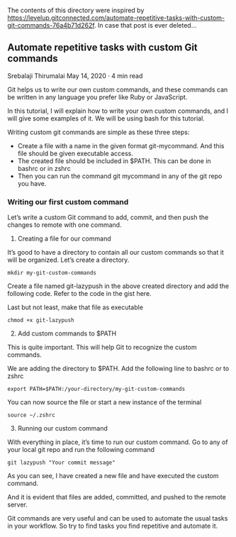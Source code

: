 The contents of this directory were inspired by https://levelup.gitconnected.com/automate-repetitive-tasks-with-custom-git-commands-76a4b71d262f.
In case that post is ever deleted...

## Automate repetitive tasks with custom Git commands

Srebalaji Thirumalai
May 14, 2020 · 4 min read

Git helps us to write our own custom commands, and these commands can be written in any language you prefer like Ruby or JavaScript.

In this tutorial, I will explain how to write your own custom commands, and I will give some examples of it. We will be using bash for this tutorial.

Writing custom git commands are simple as these three steps:

  - Create a file with a name in the given format git-mycommand. And this file should be given executable access.
  - The created file should be included in $PATH. This can be done in bashrc or in zshrc
  - Then you can run the command git mycommand in any of the git repo you have.

### Writing our first custom command

Let’s write a custom Git command to add, commit, and then push the changes to remote with one command.

1. Creating a file for our command

It’s good to have a directory to contain all our custom commands so that it will be organized. Let’s create a directory.

  `mkdir my-git-custom-commands`

Create a file named git-lazypush in the above created directory and add the following code. Refer to the code in the gist here.

Last but not least, make that file as executable

  `chmod +x git-lazypush`

2. Add custom commands to $PATH

This is quite important. This will help Git to recognize the custom commands.

We are adding the directory to $PATH. Add the following line to bashrc or to zshrc

  `export PATH=$PATH:/your-directory/my-git-custom-commands`

You can now source the file or start a new instance of the terminal

  `source ~/.zshrc`

3. Running our custom command

With everything in place, it’s time to run our custom command. Go to any of your local git repo and run the following command

  `git lazypush "Your commit message"`

As you can see, I have created a new file and have executed the custom command.

And it is evident that files are added, committed, and pushed to the remote server.

Git commands are very useful and can be used to automate the usual tasks in your workflow. So try to find tasks you find repetitive and automate it.


